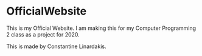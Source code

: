 # OfficialWebsite
This is my Official Website. I am making this for my Computer Programming 2 class as a project for 2020.

This is made by Constantine Linardakis. 


